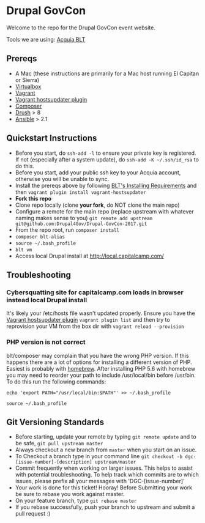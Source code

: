 # Drupal GovCon
Welcome to the repo for the Drupal GovCon event website.

Tools we are using:
[Acquia BLT](http://blt.readthedocs.io/en/8.x/)

## Prereqs

- A Mac (these instructions are primarily for a Mac host running El Capitan or Sierra)
- [Virtualbox](https://www.virtualbox.org)
- [Vagrant](https://www.vagrantup.com/)
 - [Vagrant hostsupdater plugin](https://github.com/cogitatio/vagrant-hostsupdater)
- [Composer](https://getcomposer.org/)
- [Drush](http://www.drush.org/en/master/install/) > 8
- [Ansible](https://github.com/ansible/ansible) > 2.1

## Quickstart Instructions

- Before you start, do `ssh-add -l` to ensure your private key is registered. If not (especially after a system update), do `ssh-add -K ~/.ssh/id_rsa` to do this.
- Before you start, add your public ssh key to your Acquia account, otherwise you will be unable to sync.
- Install the prereqs above by following [BLT's Installing Requirements](https://github.com/acquia/blt/blob/8.x/INSTALL.md#installing-requirements) and then `vagrant plugin install vagrant-hostsupdater`
- **Fork this repo**
- Clone repo locally (clone **your fork**, do NOT clone the main repo)
- Configure a remote for the main repo (replace upstream with whatever naming makes sense to you) `git remote add upstream git@github.com:Drupal4Gov/Drupal-GovCon-2017.git`
- From the repo root, run `composer install`
- `composer blt-alias`
- `source ~/.bash_profile`
- `blt vm`
- Access local Drupal install at http://local.capitalcamp.com/

## Troubleshooting

### Cybersquatting site for capitalcamp.com loads in browser instead local Drupal install
It's likely your /etc/hosts file wasn't updated properly. Ensure you have the [Vagrant hostsupdater plugin](https://github.com/cogitatio/vagrant-hostsupdater) `vagrant plugin list` and then try to reprovision your VM from the box dir with `vagrant reload --provision`

### PHP version is not correct
blt/composer may complain that you have the wrong PHP version. If this happens there are a lot of options for installing a different version of PHP. Easiest is probably with [homebrew](http://brew.sh/). After installing PHP 5.6 with homebrew you may need to reorder your path to include /usr/local/bin before /usr/bin. To do this run the following commands:

`echo 'export PATH="/usr/local/bin:$PATH"' >> ~/.bash_profile`

`source ~/.bash_profile`

## Git Versioning Standards

- Before starting, update your remote by typing `git remote update` and to be safe, `git pull upstream master`
- Always checkout a new branch from `master` when you start on an issue.
- To Checkout a branch type in your command line `git checkout -b dgc-[issue-number]-[description] upstream/master`
- Commit frequently when working on larger issues. This helps to assist with potential troubleshooting. To help track which commits are to which issues, please prefix all your messages with 'DGC-[issue-number]'
- Your work is done for this ticket! Hooray! Before Submitting your work be sure to rebase you work against master.
- On your feature branch, type `git rebase master`
- If you rebase successfully, push your branch to upstream and submit a pull request :)
